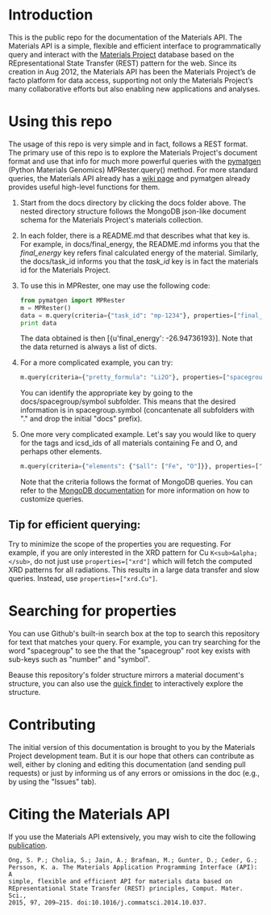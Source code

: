 # Introduction

This is the public repo for the documentation of the Materials API. The 
Materials API is a simple, flexible and efficient interface to programmatically
query and interact with the [Materials Project](https://www.materialsproject.org)
database based on the REpresentational State Transfer (REST) pattern for the
web. Since its creation in Aug 2012, the Materials API has been the Materials
Project’s de facto platform for data access, supporting not only the Materials
Project’s many collaborative efforts but also enabling new applications and
analyses.

# Using this repo

The usage of this repo is very simple and in fact, follows a REST format. The
primary use of this repo is to explore the Materials Project's document format
and use that info for much more powerful queries with the 
[pymatgen](http://www.pymatgen.org) (Python Materials Genomics) MPRester.query()
method. For more standard queries, the Materials API already has a 
[wiki page](https://materialsproject.org/wiki/index.php/The_Materials_API) and
pymatgen already provides useful high-level functions for them.

1. Start from the docs directory by clicking the docs folder above.
   The nested directory structure follows the MongoDB json-like document schema
   for the Materials Project's materials collection.
2. In each folder, there is a README.md that describes what that key is. For
   example, in docs/final_energy, the README.md informs you that the 
   *final_energy* key refers final calculated energy of the material.
   Similarly, the docs/task_id informs you that the *task_id* key is in fact the
   materials id for the Materials Project.
3. To use this in MPRester, one may use the following code:

	```python
	from pymatgen import MPRester
	m = MPRester()
	data = m.query(criteria={"task_id": "mp-1234"}, properties=["final_energy"])
	print data
	```

   The data obtained is then [{u'final_energy': -26.94736193}]. Note that the
   data returned is always a list of dicts.
4. For a more complicated example, you can try:

	```python
	m.query(criteria={"pretty_formula": "Li2O"}, properties=["spacegroup.symbol"])
	```

   You can identify the appropriate key by going to the docs/spacegroup/symbol
   subfolder. This means that the desired information is in spacegroup.symbol
   (concantenate all subfolders with "." and drop the initial "docs" prefix).
5. One more very complicated example. Let's say you would like to query for the
   tags and icsd_ids of all materials containing Fe and O, and perhaps other
   elements.

    ```python
    m.query(criteria={"elements": {"$all": ["Fe", "O"]}}, properties=["exp.tags", "icsd_id"])
    ```
   
   Note that the criteria follows the format of MongoDB queries. You can refer
   to the [MongoDB documentation](http://docs.mongodb.org/manual/) for more
   information on how to customize queries.

## Tip for efficient querying:

Try to minimize the scope of the properties you are requesting. For example,
if you are only interested in the XRD pattern for Cu `K<sub>&alpha;</sub>`,
do not just use `properties=["xrd"]` which will fetch the computed XRD
patterns for all radiations. This results in a large data transfer and slow
queries. Instead, use `properties=["xrd.Cu"]`. 

# Searching for properties

You can use Github's built-in search box at the top to search this repository
for text that matches your query. For example, you can try searching for the
word "spacegroup" to see the that the "spacegroup" root key exists with
sub-keys such as "number" and "symbol".

Beause this repository's folder structure mirrors a material document's
structure, you can also use the [quick finder](https://github.com/materialsproject/MaterialsAPIDoc/find/master)
to interactively explore the structure.

# Contributing

The initial version of this documentation is brought to you by the Materials
Project development team. But it is our hope that others can contribute as well,
either by cloning and editing this documentation (and sending pull requests)
or just by informing us of any errors or omissions in the doc (e.g., by using
the "Issues" tab).

# Citing the Materials API

If you use the Materials API extensively, you may wish to cite the following 
[publication](http://dx.doi.org/10.1016/j.commatsci.2014.10.037).

	Ong, S. P.; Cholia, S.; Jain, A.; Brafman, M.; Gunter, D.; Ceder, G.; 
	Persson, K. a. The Materials Application Programming Interface (API): A 
	simple, flexible and efficient API for materials data based on
	REpresentational State Transfer (REST) principles, Comput. Mater. Sci.,
	2015, 97, 209–215. doi:10.1016/j.commatsci.2014.10.037.

